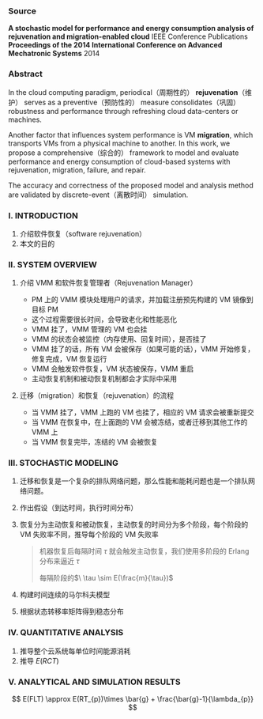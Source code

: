 ### Source

**A stochastic model for performance and energy consumption analysis of rejuvenation and migration-enabled cloud**
IEEE Conference Publications
**Proceedings of the 2014 International Conference on Advanced Mechatronic Systems**
2014

### Abstract

In the cloud computing paradigm, periodical（周期性的） **rejuvenation**（维护） serves as a preventive（预防性的） measure consolidates（巩固） robustness and performance through refreshing cloud data-centers or machines. 

Another factor that influences system performance is VM **migration**, which transports VMs from a physical machine to another. In this work, we propose a comprehensive（综合的） framework to model and evaluate performance and energy consumption of cloud-based systems with rejuvenation, migration, failure, and repair. 

The accuracy and correctness of the proposed model and analysis method are validated by discrete-event（离散时间） simulation.

### I. INTRODUCTION

1. 介绍软件恢复（software rejuvenation）
2. 本文的目的

### II. SYSTEM OVERVIEW

1. 介绍 VMM 和软件恢复管理者（Rejuvenation Manager）
   * PM 上的 VMM 模块处理用户的请求，并加载注册预先构建的 VM 镜像到目标 PM
   * 这个过程需要很长时间，会导致老化和性能恶化
   * VMM 挂了，VMM 管理的 VM 也会挂
   * VMM 的状态会被监控（内存使用、回复时间），是否挂了
   * VMM 挂了的话，所有 VM 会被保存（如果可能的话），VMM 开始修复，修复完成，VM 恢复运行
   * VMM 会触发软件恢复，VM 状态被保存，VMM 重启
   * 主动恢复机制和被动恢复机制都会才实际中采用
2. 迁移（migration）和恢复（rejuvenation）的流程

   * 当 VMM 挂了，VMM 上跑的 VM 也挂了，相应的 VM 请求会被重新提交
   * 当 VMM 在恢复中，在上面跑的 VM 会被冻结，或者迁移到其他工作的 VMM 上
   * 当 VMM 恢复完毕，冻结的 VM 会被恢复

### III. STOCHASTIC MODELING

1. 迁移和恢复是一个复杂的排队网络问题，那么性能和能耗问题也是一个排队网络问题。

2. 作出假设（到达时间，执行时间分布）

3. 恢复分为主动恢复和被动恢复，主动恢复的时间分为多个阶段，每个阶段的 VM 失败率不同，推导每个阶段的 VM 失败率

   > 机器恢复后每隔时间$\ \tau$ 就会触发主动恢复，我们使用多阶段的 Erlang 分布来逼近$\ \tau$
   >
   > 每隔阶段的$\ \tau \sim E(\frac{m}{\tau})$ 

4. 构建时间连续的马尔科夫模型

5. 根据状态转移率矩阵得到稳态分布

### IV. QUANTITATIVE ANALYSIS

1. 推导整个云系统每单位时间能源消耗
2. 推导$\ E(RCT)$

### V. ANALYTICAL AND SIMULATION RESULTS

$$
E(FLT) \approx  E(RT_{p})\times \bar{g} + \frac{\bar{g}-1}{\lambda_{p}}
$$
